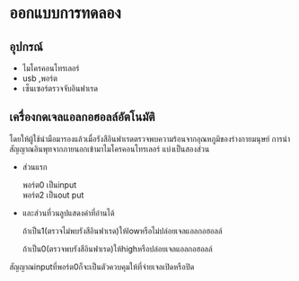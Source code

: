 # ออกแบบการทดลอง
## อุปกรณ์
- ไมโครคอนโทรเลอร์
- usb ,พอร์ต
- เซ็นเซอร์ตรวจจับอินฟาเรด

## เครื่องกดเจลแอลกอฮอลล์อัตโนมัติ
โดยให้ผู้ใช้นำมือมารองแล้วเมื่อรังสีอินฟาเรดตรวจพบความร้อนจากอุณหภูมิของร่างกายมนุษย์
การนำสัญญาณอินพุทจากภายนอกเข้ามาไมโครคอนโทรเลอร์ แบ่งเป็นสองส่วน 
- ส่วนแรก
   
   พอร์ต0 เป็นinput  
   พอร์ต2 เป็นout put
- และส่วนที่วนลูปแสดงค่าที่อ่านได้

   ถ้าเป็น1(ตรวจไม่พบรังสีอินฟาเรด)ให้lowหรือไม่ปล่อยเจลแอลกอฮอลล์
   
   ถ้าเป็น0(ตรวจพบรังสีอินฟาเรด)ให้highหรือปล่อยเจลแอลกอฮอลล์
 
 สัญญาณinputที่พอร์ต0ก็จะเป็นตัวควบคุมให้ที่จ่ายเจลเปิดหรือปิด   
   










